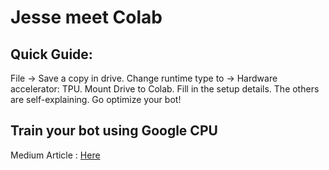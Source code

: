 # Jesse meet Colab

## Quick Guide:
File -> Save a copy in drive.
Change runtime type to -> Hardware accelerator: TPU.
Mount Drive to Colab.
Fill in the setup details.
The others are self-explaining.
Go optimize your bot!

## Train your bot using Google CPU
Medium Article : [Here](https://didi27.medium.com/optimize-jesse-trade-on-google-colab-af065885be98)
